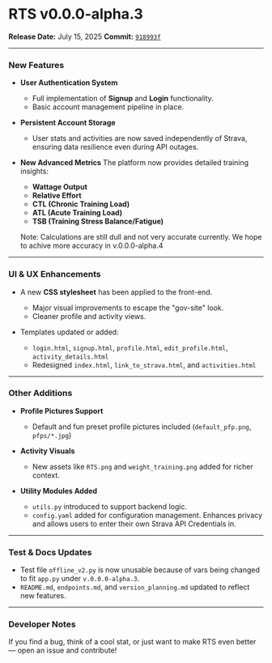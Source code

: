 # RTS v0.0.0-alpha.3

**Release Date:** July 15, 2025
**Commit:** [`918993f`](https://github.com/USSyorktown10/RTS_OpenSource_v1/commit/918993f7c8ed8ef0a7fa9233b18960ee16a0c810)

---

### New Features

* **User Authentication System**

  * Full implementation of **Signup** and **Login** functionality.
  * Basic account management pipeline in place.

* **Persistent Account Storage**

  * User stats and activities are now saved independently of Strava, ensuring data resilience even during API outages.

* **New Advanced Metrics**
  The platform now provides detailed training insights:

  * **Wattage Output**
  * **Relative Effort**
  * **CTL (Chronic Training Load)**
  * **ATL (Acute Training Load)**
  * **TSB (Training Stress Balance/Fatigue)**
 
  Note: Calculations are still dull and not very accurate currently. We hope to achive more accuracy in v.0.0.0-alpha.4

---

### UI & UX Enhancements

* A new **CSS stylesheet** has been applied to the front-end.

  * Major visual improvements to escape the "gov-site" look.
  * Cleaner profile and activity views.
* Templates updated or added:

  * `login.html`, `signup.html`, `profile.html`, `edit_profile.html`, `activity_details.html`
  * Redesigned `index.html`, `link_to_strava.html`, and `activities.html`

---

### Other Additions

* **Profile Pictures Support**

  * Default and fun preset profile pictures included (`default_pfp.png`, `pfps/*.jpg`)

* **Activity Visuals**

  * New assets like `RTS.png` and `weight_training.png` added for richer context.

* **Utility Modules Added**

  * `utils.py` introduced to support backend logic.
  * `config.yaml` added for configuration management. Enhances privacy and allows users to enter their own Strava API Credentials in.

---

### Test & Docs Updates

* Test file `offline_v2.py` is now unusable because of vars being changed to fit `app.py` under `v.0.0.0-alpha.3`.
* `README.md`, `endpoints.md`, and `version_planning.md` updated to reflect new features.

---

### Developer Notes

If you find a bug, think of a cool stat, or just want to make RTS even better — open an issue and contribute!
